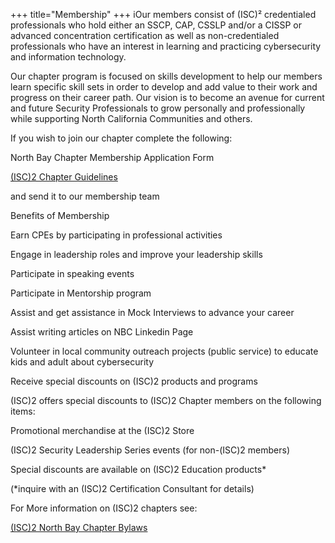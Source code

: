 +++
title="Membership"
+++
iOur members consist of (ISC)² credentialed professionals who hold either an SSCP, CAP, CSSLP and/or a CISSP or advanced concentration certification as well as non-credentialed professionals who have an interest in learning and practicing cybersecurity and information technology.

Our chapter program is focused on skills development to help our members learn specific skill sets in order to develop and add value to their work and progress on their career path.
Our vision is to become an avenue for current and future Security Professionals to grow personally and professionally while supporting North California Communities and others. 

If you wish to join our chapter complete the following:

North Bay Chapter Membership Application Form

[(ISC)2 Chapter Guidelines](/pdfs/chapter_guidelines.pdf) 



and send it to our membership team



Benefits of Membership 

Earn CPEs by participating in professional activities

Engage in leadership roles and improve your leadership skills 

Participate in speaking events

Participate in Mentorship program

Assist and get assistance in Mock Interviews to advance your career 

Assist writing articles on NBC Linkedin Page

Volunteer in local community outreach projects (public service) to educate kids and adult about cybersecurity

Receive special discounts on (ISC)2 products and programs





(ISC)2 offers special discounts to (ISC)2 Chapter members on the following items:

Promotional merchandise at the (ISC)2 Store

(ISC)2 Security Leadership Series events (for non-(ISC)2 members)

Special discounts are available on (ISC)2 Education products*

(*inquire with an (ISC)2 Certification Consultant for details)

For More information on (ISC)2 chapters see:

[(ISC)2 North Bay Chapter Bylaws](/pdfs/bylaws.pdf)
